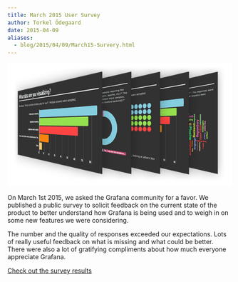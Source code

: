 ```yaml
---
title: March 2015 User Survey
author: Torkel Ödegaard
date: 2015-04-09
aliases:
  - blog/2015/04/09/March15-Survery.html
---
```


<a href="https://infogr.am/grafana_user_survey_mar2015">
  <img src="/assets/img/blog/grafana_survey_results800.png" class="no-shadow">
</a>

On March 1st 2015, we asked the Grafana community for a favor. We published a public
survey to solicit feedback on the current state of the product to better understand how
Grafana is being used and to weigh in on some new features we were considering.

The number and the quality of responses exceeded our expectations. Lots of really useful
feedback on what is missing and what could be better. There were also a lot of
gratifying compliments about how much everyone appreciate Grafana.

[Check out the survey results](https://infogr.am/grafana_user_survey_mar2015)


